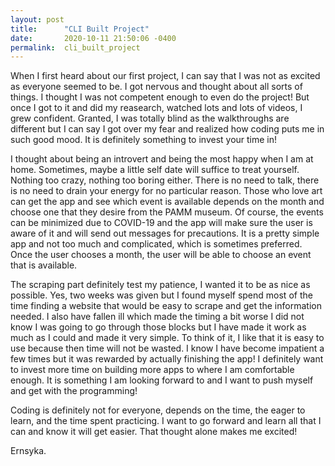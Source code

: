 ```yaml
---
layout: post
title:      "CLI Built Project"
date:       2020-10-11 21:50:06 -0400
permalink:  cli_built_project
---
```



When I first heard about our first project, I can say that I was not as excited as everyone seemed to be. I got nervous and thought about all sorts of things. I thought I was not competent enough to even do the project! But once I got to it and did my reasearch, watched lots and lots of videos, I grew confident. Granted, I was totally blind as the walkthroughs are different but I can say I got over my fear and realized how coding puts me in such good mood. It is definitely something to invest your time in!

I thought about being an introvert and being the most happy when I am at home. Sometimes, maybe a little self date will suffice to treat yourself. Nothing too crazy, nothing too boring either. There is no need to talk, there is no need to drain your energy for no particular reason. Those who love art can get the app and see which event is available depends on the month and choose one that they desire from the PAMM museum. Of course, the events can be minimized due to COVID-19 and the app will make sure the user is aware of it and will send out messages for precautions. It is a pretty simple app and not too much and complicated, which is sometimes preferred. Once the user chooses a month, the user will be able to choose an event that is available.

The scraping part definitely test my patience, I wanted it to be as nice as possible. Yes, two weeks was given but I found myself spend most of the time finding a website that would be easy to scrape and get the information needed. I also have fallen ill which made the timing a bit worse I did not know I was going to go through those blocks but I have made it work as much as I could and made it very simple. To think of it, I like that it is easy to use because then time will not be wasted. I know I have become impatient a few times but it was rewarded by actually finishing the app! I definitely want to invest more time on building more apps to where I am comfortable enough. It is something I am looking forward to and I want to push myself and get with the programming!

Coding is definitely not for everyone, depends on the time, the eager to learn, and the time spent practicing. I want to go forward and learn all that I can and know it will get easier. That thought alone makes me excited!

Ernsyka.
